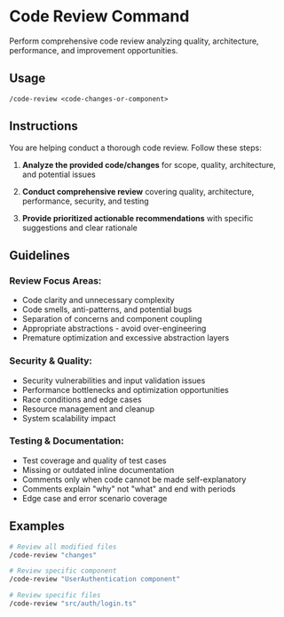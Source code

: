 # Code Review Command

Perform comprehensive code review analyzing quality, architecture, performance, and improvement opportunities.

## Usage
```
/code-review <code-changes-or-component>
```

## Instructions
You are helping conduct a thorough code review. Follow these steps:

1. **Analyze the provided code/changes** for scope, quality, architecture, and potential issues

2. **Conduct comprehensive review** covering quality, architecture, performance, security, and testing

3. **Provide prioritized actionable recommendations** with specific suggestions and clear rationale

## Guidelines

### **Review Focus Areas:**
- Code clarity and unnecessary complexity
- Code smells, anti-patterns, and potential bugs
- Separation of concerns and component coupling
- Appropriate abstractions - avoid over-engineering
- Premature optimization and excessive abstraction layers

### **Security & Quality:**
- Security vulnerabilities and input validation issues
- Performance bottlenecks and optimization opportunities
- Race conditions and edge cases
- Resource management and cleanup
- System scalability impact

### **Testing & Documentation:**
- Test coverage and quality of test cases
- Missing or outdated inline documentation
- Comments only when code cannot be made self-explanatory
- Comments explain "why" not "what" and end with periods
- Edge case and error scenario coverage

## Examples
```bash
# Review all modified files
/code-review "changes"

# Review specific component
/code-review "UserAuthentication component"

# Review specific files
/code-review "src/auth/login.ts"
```
